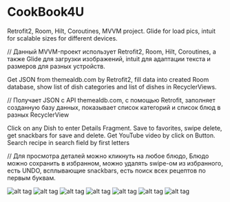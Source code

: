 # CookBook4U

Retrofit2, Room, Hilt, Coroutines, MVVM project. 
Glide for load pics, intuit for scalable sizes for different devices.

// Данный MVVM-проект использует Retrofit2, Room, Hilt, Coroutines,
а также Glide для загрузки изображений, intuit для адаптации текста и размеров для разных устройств.

Get JSON from themealdb.com by Retrofit2,
fill data into created Room database, 
show list of dish categories and list of dishes in RecyclerViews.

// Получает JSON с API themealdb.com, с помощью Retrofit,
заполняет созданную базу данных, показывает список категорий и список блюд в разных RecyclerView

Click on any Dish to enter Details Fragment.
Save to favorites, swipe delete, get snackbars for save and delete. Get YouTube video by click on Button.
Search recipe in search field by first letters  

// Для просмотра деталей можно кликнуть на любое блюдо,
Блюдо можно сохранить в избранном, можно удалять swipe-ом из избранного, есть UNDO, 
всплывающие snackbars, есть поиск всех рецептов по первым буквам.

![alt tag](https://github.com/Sergio994350/CookBook4U/blob/master/app/src/main/res/screenshots/screenshot-2022-06-03_11.58.32.675.png)
![alt tag](https://github.com/Sergio994350/CookBook4U/blob/master/app/src/main/res/screenshots/screenshot-2022-06-03_11.59.31.089.png)
![alt tag](https://github.com/Sergio994350/CookBook4U/blob/master/app/src/main/res/screenshots/screenshot-2022-06-03_11.59.48.83.png)
![alt tag](https://github.com/Sergio994350/CookBook4U/blob/master/app/src/main/res/screenshots/screenshot-2022-06-03_12.00.02.8.png)
![alt tag](https://github.com/Sergio994350/CookBook4U/blob/master/app/src/main/res/screenshots/screenshot-2022-06-03_12.00.44.098.png)
![alt tag](https://github.com/Sergio994350/CookBook4U/blob/master/app/src/main/res/screenshots/screenshot-2022-06-03_12.01.10.17.png)
![alt tag](https://github.com/Sergio994350/CookBook4U/blob/master/app/src/main/res/screenshots/screenshot-2022-06-03_12.01.35.0.png)

